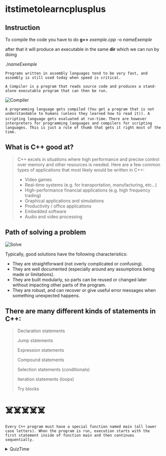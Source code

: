 # itstimetolearncplusplus

## Instruction 

To compile the code you have to do **g++** _exemple.cpp_ -o _nameExemple_

after that it will produce an executable in the same **dir** which we can run by doing 


./_nameExemple_


`Programs written in assembly languages tend to be very fast, and assembly is still used today when speed is critical.`

 `A Compiler is a program that reads source code and produces a stand-alone executable program that can then be run. `

 ![Compiler](https://www.learncpp.com/images/CppTutorial/Chapter0/Compiling-min.png)

 `A programming language gets compiled (You get a program that is not understandable to humans (unless they learned how to read it)). A scripting language gets evaluated at run-time.`
`There are however interpreters for programming languages and compilers for scripting languages. This is just a rule of thumb that gets it right most of the time.`

## What is C++ good at?

> C++ excels in situations where high performance and precise control over memory and other resources is needed. Here are a few common types of applications that most likely would be written in C++:
> * Video games
> * Real-time systems (e.g. for transportation, manufacturing, etc…)
> * High-performance financial applications (e.g. high frequency trading)
> * Graphical applications and simulations
> * Productivity / office applications
> * Embedded software
> * Audio and video processing
 


## Path of solving a problem

![Solve](https://www.learncpp.com/images/CppTutorial/Chapter0/Development-min.png)

Typically, good solutions have the following characteristics:

*    They are straightforward (not overly complicated or confusing).
*    They are well documented (especially around any assumptions being made or limitations).
*    They are built modularly, so parts can be reused or changed later without impacting other parts of the program.
*    They are robust, and can recover or give useful error messages when something unexpected happens.
## There are many different kinds of statements in C++:

>    Declaration statements
> 
>    Jump statements
> 
>    Expression statements
> 
>    Compound statements
> 
>    Selection statements (conditionals)
> 
>    Iteration statements (loops)
> 
>    Try blocks

#             ☠️☠️☠️☠️☠️

`Every C++ program must have a special function named main (all lower case letters). When the program is run, execution starts with the first statement inside of function main and then continues sequentially.`



 <details>
<summary>QuizTime</summary>

### What is a statement?

` A statement is an instruction in a computer program that tells the computer to perform an action. `

### What is a function?

`A function is a collection of statements that executes sequentially. `

### What is the name of the function that all program must have?

`main`

### When a program is run, where does execution start?

`Execution starts with the first statement inside the main function. `

### What symbol are statements in C++ often ended with?

`The semicolon (;)`

### What is a syntax error?

`A syntax error is a compiler error that occurs at compile-time when your program violates the grammar rules of the C++ language. `

### What is the C++ Standard Library?

`A library file is a collection of precompiled code that has been “packaged up” for reuse in other programs. The C++ Standard Library is a library that ships with C++ that contains additional functionality to use in your programs. `

### What is data?

`Data is any sequence of symbols (numbers, letters, etc…) that can be interpreted to mean something. `

### What is a value?

`A value is a single piece of data stored in memory. `

### What is a variable?

`A variable is a named region of memory. `

### What is an identifier?

`An identifier is the name that a variable is accessed by. `

### What is a type?

`A type tells the program how to interpret a value in memory. `

### What is an integer?

`An integer is a number that can be written without a fractional component. `

### What is the difference between initialization and assignment?

`Initialization gives a variable a value at the point when it is created. Assignment gives a variable a value at some point after it is created. `




</details>